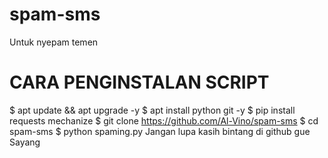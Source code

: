 # spam-sms
Untuk nyepam temen
# CARA PENGINSTALAN SCRIPT

 $ apt update && apt upgrade -y
 $ apt install python git -y
 $ pip install requests mechanize
 $ git clone https://github.com/Al-Vino/spam-sms
 $ cd spam-sms
 $ python spaming.py
 Jangan lupa kasih bintang di github gue Sayang
